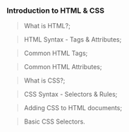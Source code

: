 ### Introduction to HTML & CSS

>What is HTML?;

>HTML Syntax - Tags & Attributes;

>Common HTML Tags;

>Common HTML Attributes;

>What is CSS?;

>CSS Syntax - Selectors & Rules;

>Adding CSS to HTML documents;

>Basic CSS Selectors.


